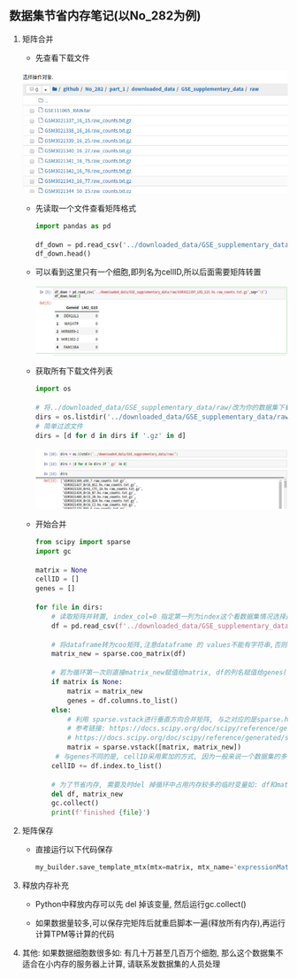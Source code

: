 ## 数据集节省内存笔记(以No_282为例)

1.  矩阵合并

    -   先查看下载文件

    ![](figure-1.png)

    -   先读取一个文件查看矩阵格式

        ```python
        import pandas as pd
        
        df_down = pd.read_csv('../downloaded_data/GSE_supplementary_data/raw/GSM3021397_LM2_G15.hs.raw_counts.txt.gz',sep='\t')
        df_down.head()
        ```

    -   可以看到这里只有一个细胞,即列名为cellID,所以后面需要矩阵转置

        ![](figure-2.png)

    -   获取所有下载文件列表

        ```python
        import os
        
        # 将../downloaded_data/GSE_supplementary_data/raw/改为你的数据集下载目录
        dirs = os.listdir('../downloaded_data/GSE_supplementary_data/raw/')
        # 简单过滤文件
        dirs = [d for d in dirs if '.gz' in d]
        ```

        ![](figure-3.png)

    -   开始合并

        ```python
        from scipy import sparse
        import gc
        
        matrix = None
        cellID = []
        genes = []
        
        for file in dirs:
            # 读取矩阵并转置, index_col=0 指定第一列为index这个看数据集情况选择是否添加
            df = pd.read_csv(f'../downloaded_data/GSE_supplementary_data/raw/{file}', sep='\t', index_col=0).T
            
            # 将dataframe转为coo矩阵,注意dataframe 的 values不能有字符串,否则转换失败
            matrix_new = sparse.coo_matrix(df)
            
            # 若为循环第一次则直接matrix_new赋值给matrix, df的列名赋值给genes(注: 这里df上面已经转置)
            if matrix is None:
                matrix = matrix_new
                genes = df.columns.to_list()
            else:
                # 利用 sparse.vstack进行垂直方向合并矩阵, 与之对应的是sparse.hstack
                # 参考链接: https://docs.scipy.org/doc/scipy/reference/generated/scipy.sparse.vstack.html
                # https://docs.scipy.org/doc/scipy/reference/generated/scipy.sparse.hstack.html
                matrix = sparse.vstack([matrix, matrix_new])
             # 与genes不同的是, cellID采用累加的方式, 因为一般来说一个数据集的多个下载文件中基因名是一样的
            cellID += df.index.to_list()
            
            # 为了节省内存, 需要及时del 掉循环中占用内存较多的临时变量如: df和matrix_new, 然后运行gc.collect()
            del df, matrix_new
            gc.collect()
            print(f'finished {file}')
        ```

2.  矩阵保存

    -   直接运行以下代码保存

        ```python
        my_builder.save_template_mtx(mtx=matrix, mtx_name='expressionMatrix_rawCounts.mtx', genes=genes, cellID=cellID)
        ```

3.  释放内存补充

    -   Python中释放内存可以先 del 掉该变量, 然后运行gc.collect()

    -   如果数据量较多,可以保存完矩阵后就重启脚本一遍(释放所有内存),再运行计算TPM等计算的代码

4.  其他: 如果数据细胞数很多如: 有几十万甚至几百万个细胞, 那么这个数据集不适合在小内存的服务器上计算, 请联系发数据集的人员处理